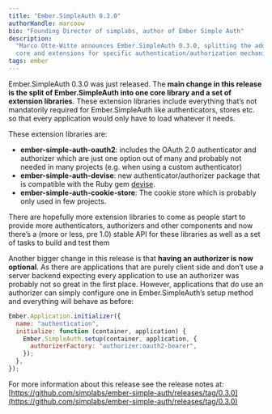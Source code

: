 ```yaml
---
title: "Ember.SimpleAuth 0.3.0"
authorHandle: marcoow
bio: "Founding Director of simplabs, author of Ember Simple Auth"
description:
  "Marco Otte-Witte announces Ember.SimpleAuth 0.3.0, splitting the addon into a
  core and extensions for specific authentication/authorization mechanisms."
tags: ember
---
```


Ember.SimpleAuth 0.3.0 was just released. The **main change in this release is
the split of Ember.SimpleAuth into one core library and a set of extension
libraries**. These extension libraries include everything that’s not mandatorily
required for Ember.SimpleAuth like authenticators, stores etc. so that every
application would only have to load whatever it needs.

<!--break-->

These extension libraries are:

- **ember-simple-auth-oauth2**: includes the OAuth 2.0 authenticator and
  authorizer which are just one option out of many and probably not needed in
  many projects (e.g. when using a custom authenticator)
- **ember-simple-auth-devise**: new authenticator/authorizer package that is
  compatible with the Ruby gem
  [devise](https://github.com/plataformatec/devise).
- **ember-simple-auth-cookie-store**: The cookie store which is probably only
  used in few projects.

There are hopefully more extension libraries to come as people start to provide
more authenticators, authorizers and other components and now there’s a (more or
less, pre 1.0) stable API for these libraries as well as a set of tasks to build
and test them

Another bigger change in this release is that **having an authorizer is now
optional**. As there are applications that are purely client side and don’t use
a server backend expecting every application to use an authorizer was probably
not so great in the first place. However, applications that do use an authorizer
can simply configure one in Ember.SimpleAuth’s setup method and everything will
behave as before:

```js
Ember.Application.initializer({
  name: "authentication",
  initialize: function (container, application) {
    Ember.SimpleAuth.setup(container, application, {
      authorizerFactory: "authorizer:oauth2-bearer",
    });
  },
});
```

For more information about this release see the release notes at:
[https://github.com/simplabs/ember-simple-auth/releases/tag/0.3.0](https://github.com/simplabs/ember-simple-auth/releases/tag/0.3.0)
